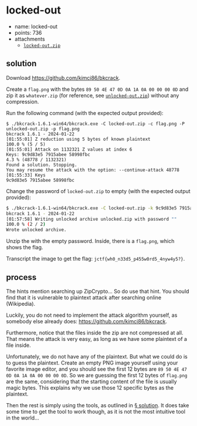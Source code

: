 # locked-out

- name: locked-out
- points: 736
- attachments
  - [`locked-out.zip`](locked-out.zip)

## solution

Download <https://github.com/kimci86/bkcrack>.

Create a `flag.png` with the bytes `89 50 4E 47 0D 0A 1A 0A 00 00 00 0D` and zip it as `whatever.zip` (for reference, see [`unlocked-out.zip`](unlocked-out.zip)) without any compression.

Run the following command (with the expected output provided):

```shell
$ ./bkcrack-1.6.1-win64/bkcrack.exe -C locked-out.zip -c flag.png -P unlocked-out.zip -p flag.png         
bkcrack 1.6.1 - 2024-01-22
[01:55:01] Z reduction using 5 bytes of known plaintext
100.0 % (5 / 5)
[01:55:01] Attack on 1132321 Z values at index 6
Keys: 9c9d83e5 7915abee 58998fbc
4.3 % (48778 / 1132321)
Found a solution. Stopping.
You may resume the attack with the option: --continue-attack 48778
[01:55:33] Keys
9c9d83e5 7915abee 58998fbc
```

Change the password of `locked-out.zip` to empty (with the expected output provided):

```sh
$ ./bkcrack-1.6.1-win64/bkcrack.exe -C locked-out.zip -k 9c9d83e5 7915abee 58998fbc -U unlocked.zip ""
bkcrack 1.6.1 - 2024-01-22
[01:57:58] Writing unlocked archive unlocked.zip with password ""
100.0 % (2 / 2)
Wrote unlocked archive.
```

Unzip the with the empty password. Inside, there is a `flag.png`, which shows the flag.

Transcript the image to get the flag: `jctf{wh0_n33d5_p455w0rd5_4nyw4y5?}`.

## process

The hints mention searching up ZipCrypto... So do use that hint. You should find that it is vulnerable to plaintext attack after searching online (Wikipedia).

Luckily, you do not need to implement the attack algorithm yourself, as somebody else already does: <https://github.com/kimci86/bkcrack>.

Furthermore, notice that the files inside the zip are not compressed at all. That means the attack is very easy, as long as we have some plaintext of a file inside.

Unfortunately, we do not have any of the plaintext. But what we could do is to guess the plaintext. Create an empty PNG image yourself using your favorite image editor, and you should see the first 12 bytes are `89 50 4E 47 0D 0A 1A 0A 00 00 00 0D`. So we are guessing the first 12 bytes of `flag.png` are the same, considering that the starting content of the file is usually magic bytes. This explains why we use those 12 specific bytes as the plaintext.

Then the rest is simply using the tools, as outlined in [§ solution](#solution). It does take some time to get the tool to work though, as it is not the most intuitive tool in the world...
